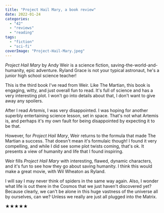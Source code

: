 ```yaml
---
title: "Project Hail Mary, a book review"
date: 2022-01-24
categories: 
  - "42"
  - "reviews"
  - "reading"
tags: 
  - "fiction"
  - "sci-fi"
coverImage: "Project-Hail-Mary.jpeg"
---
```


_Project Hail Mary_ by Andy Weir is a science fiction, saving-the-world-and-humanity, epic adventure. Ryland Grace is not your typical astronaut, he's a junior high school science teacher!

This is the third book I've read from Weir. Like The Martian, this book is engaging, witty, and just overall fun to read. It's full of science and has a very interesting plot. I won't go into details about that, I don't want to give away any spoilers.

After I read _Artemis_, I was very disappointed. I was hoping for another superbly entertaining science lesson, set in space. That's not what Artemis is, and perhaps it's my own fault for being disappointed by expecting it to be that.

However, for _Project Hail Mary_, Weir returns to the formula that made The Martian a success. That doesn't mean it's formulaic though! I found it very compelling, and while I did see some plot twists coming, that's ok. It presents a view of humanity and life that I found inspiring.

Weir fills _Project Hail Mary_ with interesting, flawed, dynamic characters, and it's fun to see how they go about saving humanity. I think this would make a great movie, with Wil Wheaton as Ryland.

I will say I may never think of spiders in the same way again. Also, I wonder what life is out there in the Cosmos that we just haven't discovered yet? Because clearly, we can't be alone in this huge vastness of the universe all by ourselves, can we? Unless we really are just all plugged into the Matrix.

★★★★★
